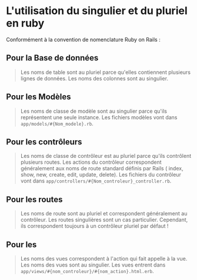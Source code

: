# L'utilisation du singulier et du pluriel en ruby

Conformément à la convention de nomenclature Ruby on Rails : 

## Pour la Base de données
> Les noms de table sont au pluriel parce qu'elles contiennent plusieurs lignes de données.
> Les noms des colonnes sont au singulier.

## Pour les Modèles
> Les noms de classe de modèle sont au singulier parce qu'ils représentent une seule instance.
> Les fichiers modèles vont dans `app/models/#{Nom_modele}.rb`.

## Pour les contrôleurs
> Les noms de classe de contrôleur est au pluriel parce qu'ils contrôlent plusieurs routes.
> Les actions du contrôleur correspondent généralement aux noms de route standard définis par Rails ( index, show, new, create, edit, update, delete).
> Les fichiers du contrôleur vont dans `app/controllers/#{Nom_controleur}_controller.rb`.

## Pour les routes
> Les noms de route sont au pluriel et correspondent généralement au contrôleur.
> Les routes singulières sont un cas particulier. Cependant, ils correspondent toujours à un contrôleur pluriel par défaut !

## Pour les 
> Les noms des vues correspondent à l'action qui fait appelle à la vue.
> Les noms des vues sont au singulier.
> Les vues entrent dans `app/views/#{nom_controleur}/#{nom_action}.html.erb`.
